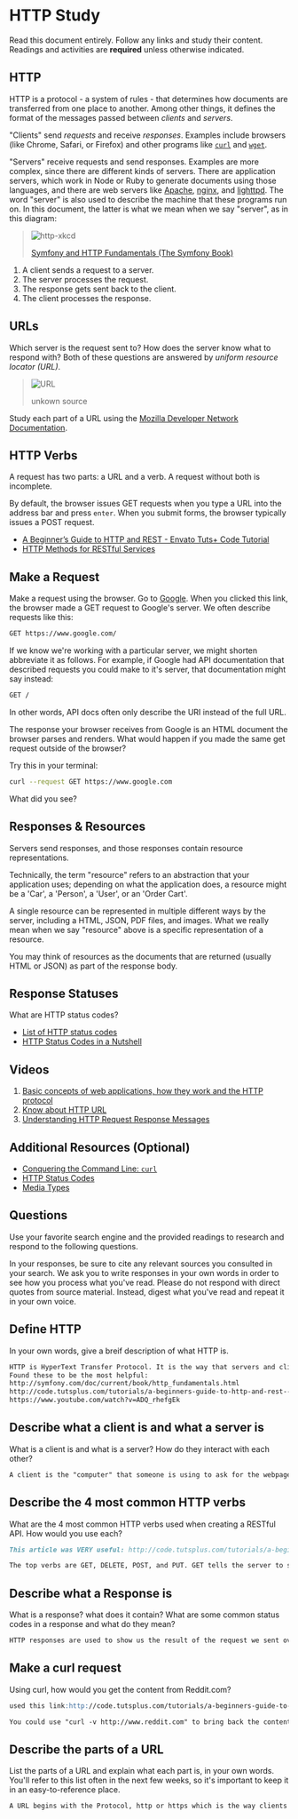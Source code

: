 # HTTP Study

Read this document entirely. Follow any links and study their content. Readings
and activities are **required** unless otherwise indicated.

## HTTP

HTTP is a protocol - a system of rules - that determines how documents are
transferred from one place to another. Among other things, it defines the format
of the messages passed between *clients* and *servers*.

"Clients" send *requests* and receive *responses*. Examples include browsers
(like Chrome, Safari, or Firefox) and other programs like
[`curl`](http://curl.haxx.se/docs/) and
[`wget`](http://www.gnu.org/software/wget/manual/wget.html).

"Servers" receive requests and send responses. Examples are more complex, since
there are different kinds of servers. There are application servers, which work
in Node or Ruby to generate documents using those languages, and there are web
servers like [Apache](http://httpd.apache.org/), [nginx](http://nginx.com/), and
[lighttpd](https://www.lighttpd.net). The word "server" is also used to describe
the machine that these programs run on. In this document, the latter is what we
mean when we say "server", as in this diagram:

> ![http-xkcd](https://cloud.githubusercontent.com/assets/388761/12621764/0ffb527e-c4f0-11e5-87ae-d597e3835fcd.png)
>
> [Symfony and HTTP Fundamentals (The Symfony Book)](http://symfony.com/doc/current/book/http_fundamentals.html)

1.  A client sends a request to a server.
1.  The server processes the request.
1.  The response gets sent back to the client.
1.  The client processes the response.

## URLs

Which server is the request sent to? How does the server know what to respond
with? Both of these questions are answered by *uniform resource locator (URL)*.

> ![URL](https://cloud.githubusercontent.com/assets/388761/12622184/2c0143dc-c4f2-11e5-84af-55f723dd6639.png)
>
> unkown source

Study each part of a URL using the [Mozilla Developer Network
Documentation](https://developer.mozilla.org/en-US/docs/Learn/Common_questions/What_is_a_URL).

## HTTP Verbs

A request has two parts: a URL and a verb. A request without both is incomplete.

By default, the browser issues GET requests when you type a URL into the address
bar and press `enter`. When you submit forms, the browser typically issues a
POST request.

-   [A Beginner’s Guide to HTTP and REST - Envato Tuts+ Code Tutorial](http://code.tutsplus.com/tutorials/a-beginners-guide-to-http-and-rest--net-16340)
-   [HTTP Methods for RESTful Services](http://www.restapitutorial.com/lessons/httpmethods.html)

## Make a Request

Make a request using the browser. Go to [Google](https://www.google.com). When
you clicked this link, the browser made a GET request to Google's server. We
often describe requests like this:

```txt
GET https://www.google.com/
```

If we know we're working with a particular server, we might shorten abbreviate
it as follows. For example, if Google had API documentation that described
requests you could make to it's server, that documentation might say instead:

```txt
GET /
```

In other words, API docs often only describe the URI instead of the full URL.

The response your browser receives from Google is an HTML document the browser
parses and renders. What would happen if you made the same get request outside
of the browser?

Try this in your terminal:

```sh
curl --request GET https://www.google.com
```

What did you see?

## Responses & Resources

Servers send responses, and those responses contain resource representations.

Technically, the term "resource" refers to an abstraction that your application
uses; depending on what the application does, a resource might be a 'Car', a
'Person', a 'User', or an 'Order Cart'.

A single resource can be represented in multiple different ways by the server,
including a HTML, JSON, PDF files, and images. What we really mean when we say
"resource" above is a specific representation of a resource.

You may think of resources as the documents that are returned (usually HTML or
JSON) as part of the response body.

## Response Statuses

What are HTTP status codes?

-   [List of HTTP status codes](https://en.wikipedia.org/wiki/List_of_HTTP_status_codes)
-   [HTTP Status Codes in a Nutshell](https://twitter.com/stevelosh/status/372740571749572610)

## Videos

1.  [Basic concepts of web applications, how they work and the HTTP protocol](https://www.youtube.com/watch?v=RsQ1tFLwldY)
1.  [Know about HTTP URL](https://www.youtube.com/watch?v=ADQ_rhefgEk)
1.  [Understanding HTTP Request Response Messages](https://www.youtube.com/watch?v=sxiRFwQ1RJ4)

## Additional Resources (Optional)

-   [Conquering the Command Line: `curl`](http://conqueringthecommandline.com/book/curl)
-   [HTTP Status Codes](http://en.wikipedia.org/wiki/List_of_HTTP_status_codes)
-   [Media Types](http://en.wikipedia.org/wiki/Internet_media_type)

## Questions

Use your favorite search engine and the provided readings to research and
respond to the following questions.

In your responses, be sure to cite any relevant sources you consulted in your
search. We ask you to write responses in your own words in order to see how you
process what you've read. Please do not respond with direct quotes from source
material. Instead, digest what you've read and repeat it in your own voice.

## Define HTTP

In your own words, give a breif description of what HTTP is.

```md
HTTP is HyperText Transfer Protocol. It is the way that servers and clients(the people using computers) send and recieve information to load a webpage.
Found these to be the most helpful:
http://symfony.com/doc/current/book/http_fundamentals.html
http://code.tutsplus.com/tutorials/a-beginners-guide-to-http-and-rest--net-16340
https://www.youtube.com/watch?v=ADQ_rhefgEk
```

## Describe what a client is and what a server is

 What is a client is and what is a server? How do they interact with each other?

```md
A client is the "computer" that someone is using to ask for the webpage through http. The server is the thing that takes the request and sends back information, or the webpage.
```

## Describe the 4 most common HTTP verbs

What are the 4 most common HTTP verbs used when creating a RESTful API. How
would you use each?

```md
This article was VERY useful: http://code.tutsplus.com/tutorials/a-beginners-guide-to-http-and-rest--net-16340

The top verbs are GET, DELETE, POST, and PUT. GET tells the server to send the data it finds by using the url input. PUT is used when you want to make or update whatever is placed in the URL. DELETE is the opposite of PUT, it will remove the resource found int the URL request. POST can be used when you want to repeat the request made in the URL, it is similar to PUT because it can be used to update the request too.
```

## Describe what a Response is

What is a response? what does it contain? What are some common status codes in a
response and what do they mean?

```md
HTTP responses are used to show us the result of the request we sent over in the URL. It can contain numbers or alerts, a mix of both, for example, Error(404 Not Found). Here are some common ones, 200 OK, 201 Created, 400 Bad Request, 401 Unauthorized, and a few others.
```

## Make a curl request

Using curl, how would you get the content from Reddit.com?

```md
used this link:http://code.tutsplus.com/tutorials/a-beginners-guide-to-http-and-rest--net-16340

You could use "curl -v http://www.reddit.com" to bring back the content from reddit's website.

```

## Describe the parts of a URL

List the parts of a URL and explain what each part is, in your own words. You'll
refer to this list often in the next few weeks, so it's important to keep it in
an easy-to-reference place.

```md
A URL begins with the Protocol, http or https which is the way clients send and recieve info from servers. the HOST is the www.domain.com , this is what people usually type without any protocol or path. the PORT looks like :12345 and it is what identifies teh process or the type of network service. The RESOURCE PATH is basically like the paths we've been using with terminal directories or files. The QUERY is the options of where you want to go in the url, it contains the data that does not fit into the regular path structure.
```
